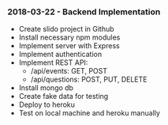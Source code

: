 ### 2018-03-22 - Backend Implementation
- Create slido project in Github
- Install necessary npm modules
- Implement server with Express
- Implement authentication
- Implement REST API:  
    - /api/events: GET, POST
    - /api/questions: POST, PUT, DELETE
- Install mongo db
- Create fake data for testing
- Deploy to heroku
- Test on local machine and heroku manually

